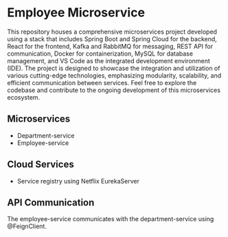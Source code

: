 # Employee Microservice
This repository houses a comprehensive microservices project developed using a stack that includes Spring Boot and Spring Cloud for the backend, React for the frontend, Kafka and RabbitMQ for messaging, REST API for communication, Docker for containerization, MySQL for database management, and VS Code as the integrated development environment (IDE). The project is designed to showcase the integration and utilization of various cutting-edge technologies, emphasizing modularity, scalability, and efficient communication between services. Feel free to explore the codebase and contribute to the ongoing development of this microservices ecosystem.

## Microservices
- Department-service
- Employee-service

## Cloud Services
- Service registry using Netflix EurekaServer

## API Communication
The employee-service communicates with the department-service using @FeignClient.  
